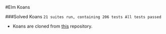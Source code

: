 #Elm Koans

###Solved Koans
`
  21 suites run, containing 206 tests
  All tests passed
`
* Koans are cloned from [this](https://github.com/robertjlooby/elm-koans) repository.
